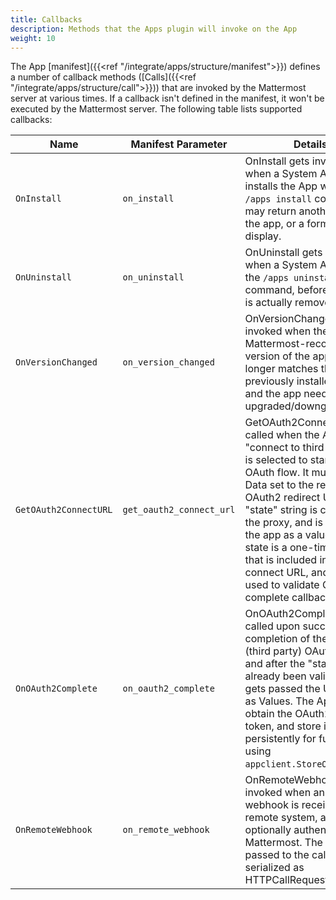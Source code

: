 ```yaml
---
title: Callbacks
description: Methods that the Apps plugin will invoke on the App
weight: 10
---
```

The App [manifest]({{<ref "/integrate/apps/structure/manifest">}}) defines a number of callback methods ([Calls]({{<ref "/integrate/apps/structure/call">}})) that are invoked by the Mattermost server at various times. If a callback isn't defined in the manifest, it won't be executed by the Mattermost server.
The following table lists supported callbacks:

| Name                  | Manifest Parameter       | Details                                                                                                                                                                                                                                                                                                                                                                             |
|-----------------------|--------------------------|-------------------------------------------------------------------------------------------------------------------------------------------------------------------------------------------------------------------------------------------------------------------------------------------------------------------------------------------------------------------------------------|
| `OnInstall`           | `on_install`             | OnInstall gets invoked when a System Admin installs the App with a `/apps install` command. It may return another call to the app, or a form to display.                                                                                                                                                                                                                            |
| `OnUninstall`         | `on_uninstall`           | OnUninstall gets invoked when a System Admin uses the `/apps uninstall` command, before the app is actually removed.                                                                                                                                                                                                                                                                |
| `OnVersionChanged`    | `on_version_changed`     | OnVersionChanged gets invoked when the Mattermost-recommended version of the app no longer matches the previously installed one, and the app needs to be upgraded/downgraded.                                                                                                                                                                                                       |
| `GetOAuth2ConnectURL` | `get_oauth2_connect_url` | GetOAuth2ConnectURL is called when the App's "connect to third party" link is selected to start an OAuth flow. It must return Data set to the remote OAuth2 redirect URL. A "state" string is created by the proxy, and is passed to the app as a value. The state is a one-time secret that is included in the connect URL, and will be used to validate OAuth2 complete callback. |
| `OnOAuth2Complete`    | `on_oauth2_complete`     | OnOAuth2Complete gets called upon successful completion of the remote (third party) OAuth2 flow, and after the "state" has already been validated. It gets passed the URL query as Values. The App should obtain the OAuth2 user token, and store it persistently for future use using `appclient.StoreOAuth2User`.                                                                 |
| `OnRemoteWebhook`     | `on_remote_webhook`      | OnRemoteWebhook gets invoked when an HTTP webhook is received from a remote system, and is optionally authenticated by Mattermost. The request is passed to the call serialized as HTTPCallRequest (JSON).                                                                                                                                                                          |
